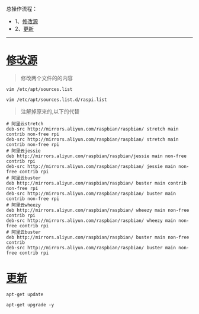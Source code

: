 总操作流程：
- 1、[修改源](#Linux-01)
- 2、[更新](#Linux-02)

***

# <a name="Linux-01" href="#" >修改源</a>

> 修改两个文件的的内容
```shell
vim /etc/apt/sources.list

vim /etc/apt/sources.list.d/raspi.list
```

> 注解掉原来的,以下的代替

```shell
# 阿里云stretch
deb-src http://mirrors.aliyun.com/raspbian/raspbian/ stretch main contrib non-free rpi
deb-src http://mirrors.aliyun.com/raspbian/raspbian/ stretch main contrib non-free rpi
# 阿里云jessie 
deb http://mirrors.aliyun.com/raspbian/raspbian/jessie main non-free contrib rpi
deb-src http://mirrors.aliyun.com/raspbian/raspbian/ jessie main non-free contrib rpi
# 阿里云buster
deb http://mirrors.aliyun.com/raspbian/raspbian/ buster main contrib non-free rpi
deb-src http://mirrors.aliyun.com/raspbian/raspbian/ buster main contrib non-free rpi
# 阿里云wheezy
deb http://mirrors.aliyun.com/raspbian/raspbian/ wheezy main non-free contrib rpi
deb-src http://mirrors.aliyun.com/raspbian/raspbian/ wheezy main non-free contrib rpi
# 阿里云buster
deb http://mirrors.aliyun.com/raspbian/raspbian/ buster main non-free contrib
deb-src http://mirrors.aliyun.com/raspbian/raspbian/ buster main non-free contrib rpi
```
# <a name="Linux-02" href="#" >更新</a>

```
apt-get update

apt-get upgrade -y
```
